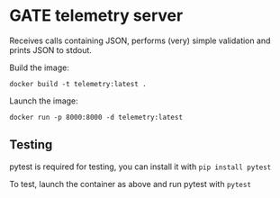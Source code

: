 # GATE telemetry server

Receives calls containing JSON, performs (very) simple validation and prints JSON to stdout.

Build the image:

```
docker build -t telemetry:latest .
```

Launch the image:

```
docker run -p 8000:8000 -d telemetry:latest
```

## Testing
pytest is required for testing, you can install it with `pip install pytest`

To test, launch the container as above and run pytest with `pytest`